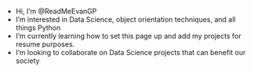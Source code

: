 - Hi, I’m @ReadMeEvanGP
- I’m interested in Data Science, object orientation techniques, and all things Python
- I’m currently learning how to set this page up and add my projects for resume purposes.
- I’m looking to collaborate on Data Science projects that can benefit our society

<!---
ReadMeEvanGP/ReadMeEvanGP is a ✨ special ✨ repository because its `README.md` (this file) appears on your GitHub profile.
You can click the Preview link to take a look at your changes.
--->
